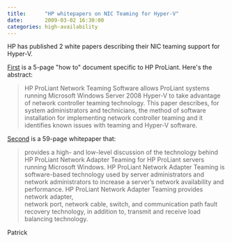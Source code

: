 ```yaml
---
title:      "HP whitepapers on NIC Teaming for Hyper-V"
date:       2009-03-02 16:30:00
categories: high-availability
---
```

HP has published 2 white papers describing their NIC teaming support for Hyper-V. 

[First](http://h20000.www2.hp.com/bc/docs/support/SupportManual/c01663264/c01663264.pdf "HP whitepaper") is a 5-page "how to" document specific to HP ProLiant. Here's the abstract:

> HP ProLiant Network Teaming Software allows ProLiant systems running Microsoft Windows Server 2008 Hyper-V to take advantage of network controller teaming technology. This paper describes, for system administrators and technicians, the method of software installation for implementing network controller teaming and it identifies known issues with teaming and Hyper-V software. 

[Second](http://h20000.www2.hp.com/bc/docs/support/SupportManual/c01415139/c01415139.pdf?jumpid=reg_R1002_USEN "HP white paper") is a 59-page whitepaper that:

> provides a high- and low-level discussion of the technology behind HP ProLiant Network Adapter Teaming for HP ProLiant servers running Microsoft Windows. HP ProLiant Network Adapter Teaming is software-based technology used by server administrators and network administrators to increase a server’s network availability and performance. HP ProLiant Network Adapter Teaming provides network adapter,  
> network port, network cable, switch, and communication path fault recovery technology, in addition to, transmit and receive load balancing technology. 

Patrick
